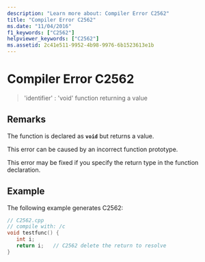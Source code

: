 ```yaml
---
description: "Learn more about: Compiler Error C2562"
title: "Compiler Error C2562"
ms.date: "11/04/2016"
f1_keywords: ["C2562"]
helpviewer_keywords: ["C2562"]
ms.assetid: 2c41e511-9952-4b98-9976-6b1523613e1b
---
```

# Compiler Error C2562

> 'identifier' : 'void' function returning a value

## Remarks

The function is declared as **`void`** but returns a value.

This error can be caused by an incorrect function prototype.

This error may be fixed if you specify the return type in the function declaration.

## Example

The following example generates C2562:

```cpp
// C2562.cpp
// compile with: /c
void testfunc() {
   int i;
   return i;   // C2562 delete the return to resolve
}
```
